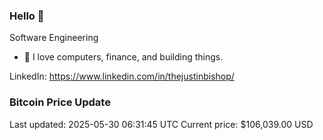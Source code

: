 ### Hello 🤙  

Software Engineering

- 🔭 I love computers, finance, and building things.
  
LinkedIn: https://www.linkedin.com/in/thejustinbishop/  







































































































































































































































































































































































































































































































































### Bitcoin Price Update
Last updated: 2025-05-30 06:31:45 UTC
Current price: $106,039.00 USD
